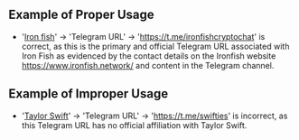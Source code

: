 ## Example of Proper Usage
* '[Iron fish](https://golden.com/wiki/Iron_Fish-BWPB8GD)' -> 'Telegram URL' -> 'https://t.me/ironfishcryptochat' is correct, as this is the primary and official Telegram URL associated with Iron Fish as evidenced by the contact details on the Ironfish website https://www.ironfish.network/ and content in the Telegram channel.

## Example of Improper Usage
* '[Taylor Swift](https://golden.com/wiki/Taylor_Swift-VKZ3DY5)' -> 'Telegram URL' -> 'https://t.me/swifties' is incorrect, as this Telegram URL has no official affiliation with Taylor Swift.